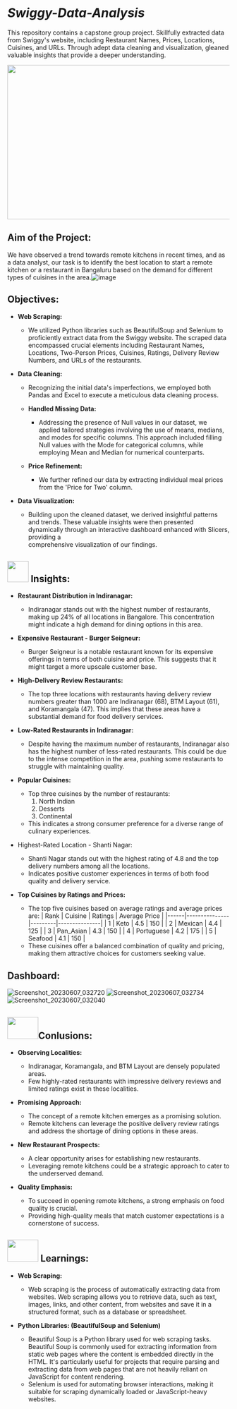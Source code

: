 # _Swiggy-Data-Analysis_

This repository contains a capstone group project. Skillfully extracted data from Swiggy's website, including Restaurant Names, Prices, Locations, Cuisines, and URLs. Through adept data cleaning and visualization, gleaned valuable insights that provide a deeper understanding.


<div id="header" align="center">
    <img src="https://github.com/yasmeenustad/Swiggy-data-Analysis/assets/112754746/05bac31e-b6ac-462e-9744-4fd1e09b2225"  height="350" width="800"/>
</div>

## Aim of the Project:
We have observed a trend towards remote kitchens in recent times, and as a data analyst, our task is to identify the best location to start a remote kitchen or a restaurant in Bangaluru based on the demand for different types of cuisines in the area.![image](https://github.com/yasmeenustad/Swiggy-data-Analysis/assets/112754746/f58be107-5ba1-4620-b148-900acbe885bb)

## Objectives:
- **Web Scraping:**
    - We utilized Python libraries such as BeautifulSoup and Selenium to proficiently extract data from the Swiggy website. The scraped data encompassed crucial elements including Restaurant Names, Locations, Two-Person         Prices, Cuisines, Ratings, Delivery Review Numbers, and URLs of the restaurants.

- **Data Cleaning:**
    - Recognizing the initial data's imperfections, we employed both Pandas and Excel to execute a meticulous data cleaning process.
    - **Handled Missing Data:**
      - Addressing the presence of Null values in our dataset, we applied tailored strategies involving the use of means, medians, and modes for specific columns. This approach included filling Null values with the                Mode for categorical columns, while employing Mean and Median for numerical counterparts.

    - **Price Refinement:**
      - We further refined our data by extracting individual meal prices from the 'Price for Two' column.

- **Data Visualization:**
    - Building upon the cleaned dataset, we derived insightful patterns and trends. These valuable insights were then presented dynamically through an interactive dashboard enhanced with Slicers, providing a             
      comprehensive visualization of our findings.

##  <img src=https://user-images.githubusercontent.com/106439762/178428775-03d67679-9aa4-4b08-91e9-6eb6ed8faf66.gif  width="48" height="48"> Insights:
   
    
- **Restaurant Distribution in Indiranagar:**
    - Indiranagar stands out with the highest number of restaurants, making up 24% of all locations in Bangalore. This concentration might indicate a high demand for dining options in this area.

- **Expensive Restaurant - Burger Seigneur:**
    - Burger Seigneur is a notable restaurant known for its expensive offerings in terms of both cuisine and price. This suggests that it might target a more upscale customer base.

- **High-Delivery Review Restaurants:**
    - The top three locations with restaurants having delivery review numbers greater than 1000 are Indiranagar (68), BTM Layout (61), and Koramangala (47). This implies that these areas have a substantial demand for food delivery services.

- **Low-Rated Restaurants in Indiranagar:**
    - Despite having the maximum number of restaurants, Indiranagar also has the highest number of less-rated restaurants. This could be due to the intense competition in the area, pushing some restaurants to struggle with maintaining quality.

- **Popular Cuisines:**
    - Top three cuisines by the number of restaurants:
        1. North Indian
        2. Desserts
        3. Continental
    - This indicates a strong consumer preference for a diverse range of culinary experiences.

- Highest-Rated Location - Shanti Nagar:
    - Shanti Nagar stands out with the highest rating of 4.8 and the top delivery numbers among all the locations.
    - Indicates positive customer experiences in terms of both food quality and delivery service.
    
- **Top Cuisines by Ratings and Prices:**
    - The top five cuisines based on average ratings and average prices are:
        | Rank | Cuisine       | Ratings | Average Price |
        |------|---------------|---------|---------------|
        | 1    | Keto          | 4.5     | 150           |
        | 2    | Mexican       | 4.4     | 125           |
        | 3    | Pan_Asian     | 4.3     | 150           |
        | 4    | Portuguese    | 4.2     | 175           |
        | 5    | Seafood       | 4.1     | 150           |
    - These cuisines offer a balanced combination of quality and pricing, making them attractive choices for customers seeking value.


## Dashboard:
![Screenshot_20230607_032720](https://github.com/yasmeenustad/Swiggy-data-Analysis/assets/112754746/2806b894-8546-493a-9760-06772aa63913)
![Screenshot_20230607_032734](https://github.com/yasmeenustad/Swiggy-data-Analysis/assets/112754746/0e957bbc-b191-4e5d-acfa-57840b5f6bd4)
![Screenshot_20230607_032040](https://github.com/yasmeenustad/Swiggy-data-Analysis/assets/112754746/2db3d7f9-af35-4392-bf6e-8bf547d2a225)

## <img src="https://github.com/yasmeenustad/Swiggy-data-Analysis/assets/112754746/1334f205-b4ce-4125-b71f-a38637dec197" width="70" height="50" >Conlusions:

- **Observing Localities:**
    - Indiranagar, Koramangala, and BTM Layout are densely populated areas.
    - Few highly-rated restaurants with impressive delivery reviews and limited ratings exist in these localities.
      
- **Promising Approach:**
    - The concept of a remote kitchen emerges as a promising solution.
    - Remote kitchens can leverage the positive delivery review ratings and address the shortage of dining options in these areas.
      
- **New Restaurant Prospects:**
    - A clear opportunity arises for establishing new restaurants.
    - Leveraging remote kitchens could be a strategic approach to cater to the underserved demand.
      
- **Quality Emphasis:**
    - To succeed in opening remote kitchens, a strong emphasis on food quality is crucial.
    - Providing high-quality meals that match customer expectations is a cornerstone of success.

## <img src="https://github.com/yasmeenustad/Swiggy-data-Analysis/assets/112754746/2e256cec-1421-4c5f-9913-052a53dc470f" width="70" height="50"> Learnings:
- **Web Scraping:**
    - Web scraping is the process of automatically extracting data from websites. Web scraping allows you to retrieve data, such as text, images, links, and other content, from websites and save it in a structured 
      format, such as a database or spreadsheet.

- **Python Libraries: (BeautifulSoup and Selenium)**
    - Beautiful Soup is a Python library used for web scraping tasks. Beautiful Soup is commonly used for extracting information from static web pages where the content is embedded directly in the HTML. It's particularly       useful for projects that require parsing and extracting data from web pages that are not heavily reliant on JavaScript for content rendering.
    - Selenium is used for automating browser interactions, making it suitable for scraping dynamically loaded or JavaScript-heavy websites. 






